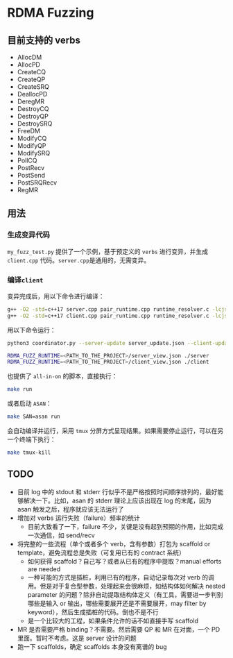 # RDMA Fuzzing

## 目前支持的 verbs

- AllocDM
- AllocPD
- CreateCQ
- CreateQP
- CreateSRQ
- DeallocPD
- DeregMR
- DestroyCQ
- DestroyQP
- DestroySRQ
- FreeDM
- ModifyCQ
- ModifyQP
- ModifySRQ
- PollCQ
- PostRecv
- PostSend
- PostSRQRecv
- RegMR

## 用法

### 生成变异代码
`my_fuzz_test.py` 提供了一个示例，基于预定义的 `verbs` 进行变异，并生成 `client.cpp` 代码。`server.cpp`是通用的，无需变异。

### 编译`client`
变异完成后，用以下命令进行编译：

```bash
g++ -O2 -std=c++17 server.cpp pair_runtime.cpp runtime_resolver.c -lcjson -libverbs -o server
g++ -O2 -std=c++17 client.cpp pair_runtime.cpp runtime_resolver.c -lcjson -libverbs -o client
```

用以下命令运行：

```bash
python3 coordinator.py --server-update server_update.json --client-update client_update.json --server-view server_view.json --client-view client_view.json

RDMA_FUZZ_RUNTIME=<PATH_TO_THE_PROJECT>/server_view.json ./server
RDMA_FUZZ_RUNTIME=<PATH_TO_THE_PROJECT>/client_view.json ./client
```

也提供了 `all-in-on` 的脚本，直接执行：
```bash
make run
```
或者启动 `ASAN`：
```bash
make SAN=asan run
```
会自动编译并运行，采用 `tmux` 分屏方式呈现结果。如果需要停止运行，可以在另一个终端下执行：
```bash
make tmux-kill
```

## TODO

- 目前 log 中的 stdout 和 stderr 行似乎不是严格按照时间顺序排列的，最好能够解决一下。比如，asan 的 stderr 理论上应该出现在 log 的末尾，因为 asan 触发之后，程序就应该无法运行了
- 增加对 verbs 运行失败（failure）频率的统计
  - 目前大致看了一下，failure 不少，关键是没有起到预期的作用，比如完成一次通信，如 send/recv
- 将完整的一些流程（单个或者多个 verb，含有参数）打包为 scaffold or template，避免流程总是失败（可复用已有的 contract 系统）
  - 如何获得 scaffold？自己写？或者从已有的程序中提取？manual efforts are needed
  - 一种可能的方式是插桩，利用已有的程序，自动记录每次对 verb 的调用。但是对于复合型参数，处理起来会很麻烦，如结构体如何解决 nested parameter 的问题？除非自动提取结构体定义（有工具，需要进一步判别哪些是输入 or 输出，哪些需要展开还是不需要展开，may filter by keyword），然后生成插桩的代码。倒也不是不行
  - 是一个比较大的工程，如果条件允许的话不如直接手写 scaffold
- MR 是否需要严格 binding？不需要。然后需要 QP 和 MR 在对面，一个 PD 里面。暂时不考虑。这是 server 设计的问题
- 跑一下 scaffolds，确定 scaffolds 本身没有离谱的 bug